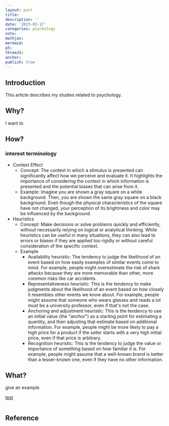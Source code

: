 ```yaml
---
layout: post
title:
description: ''
date: '2023-03-17'
categories: psychology
note:
mathjax:
mermaid:
p5:
threeJS:
anchor:
publish: true
---
```


## Introduction

This article describes my studies related to psychology.

## Why?

I want to 

## How?

### interest terminology

* Context Effect
  * Concept: The context in which a stimulus is presented can significantly affect how we perceive and evaluate it. It highlights the importance of considering the context in which information is presented and the potential biases that can arise from it.
  * Example: Imagine you are shown a gray square on a white background. Then, you are shown the same gray square on a black background. Even though the physical characteristics of the square have not changed, your perception of its brightness and color may be influenced by the background.
* Heuristics
  * Concept: Make decisions or solve problems quickly and efficiently, without necessarily relying on logical or analytical thinking. While heuristics can be useful in many situations, they can also lead to errors or biases if they are applied too rigidly or without careful consideration of the specific context.
  * Example
    * Availability heuristic: The tendency to judge the likelihood of an event based on how easily examples of similar events come to mind. For example, people might overestimate the risk of shark attacks because they are more memorable than other, more common risks like car accidents.
    * Representativeness heuristic: This is the tendency to make judgments about the likelihood of an event based on how closely it resembles other events we know about. For example, people might assume that someone who wears glasses and reads a lot must be a university professor, even if that's not the case.
    * Anchoring and adjustment heuristic: This is the tendency to use an initial value (the "anchor") as a starting point for estimating a quantity, and then adjusting that estimate based on additional information. For example, people might be more likely to pay a high price for a product if the seller starts with a very high initial price, even if that price is arbitrary.
    * Recognition heuristic: This is the tendency to judge the value or importance of something based on how familiar it is. For example, people might assume that a well-known brand is better than a lesser-known one, even if they have no other information.

## What?



give an example

[test]({{site.baseurl}}/test/2021/06/14/xxx.html)

<img src="{{site.baseurl}}/assets/img/xxx.png" alt="">

## Reference


